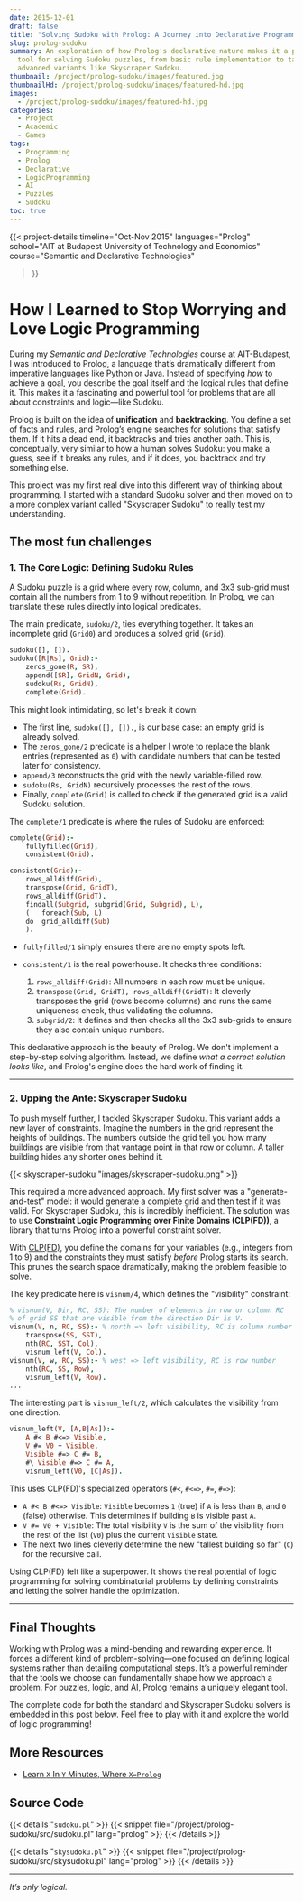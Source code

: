 ```yaml
---
date: 2015-12-01
draft: false
title: "Solving Sudoku with Prolog: A Journey into Declarative Programming"
slug: prolog-sudoku
summary: An exploration of how Prolog's declarative nature makes it a powerful
  tool for solving Sudoku puzzles, from basic rule implementation to tackling
  advanced variants like Skyscraper Sudoku.
thumbnail: /project/prolog-sudoku/images/featured.jpg
thumbnailHd: /project/prolog-sudoku/images/featured-hd.jpg
images:
  - /project/prolog-sudoku/images/featured-hd.jpg
categories:
  - Project
  - Academic
  - Games
tags:
  - Programming
  - Prolog
  - Declarative
  - LogicProgramming
  - AI
  - Puzzles
  - Sudoku
toc: true
---
```


{{< project-details
timeline="Oct-Nov 2015"
languages="Prolog"
school="AIT at Budapest University of Technology and Economics"
course="Semantic and Declarative Technologies"

> }}

# How I Learned to Stop Worrying and Love Logic Programming

During my _Semantic and Declarative Technologies_ course at AIT-Budapest, I was introduced to Prolog, a language that’s dramatically different from imperative languages like Python or Java. Instead of specifying _how_ to achieve a goal, you describe the goal itself and the logical rules that define it. This makes it a fascinating and powerful tool for problems that are all about constraints and logic—like Sudoku.

Prolog is built on the idea of **unification** and **backtracking**. You define a set of facts and rules, and Prolog’s engine searches for solutions that satisfy them. If it hits a dead end, it backtracks and tries another path. This is, conceptually, very similar to how a human solves Sudoku: you make a guess, see if it breaks any rules, and if it does, you backtrack and try something else.

This project was my first real dive into this different way of thinking about programming. I started with a standard Sudoku solver and then moved on to a more complex variant called "Skyscraper Sudoku" to really test my understanding.

## The most fun challenges

### 1. The Core Logic: Defining Sudoku Rules

A Sudoku puzzle is a grid where every row, column, and 3x3 sub-grid must contain all the numbers from 1 to 9 without repetition. In Prolog, we can translate these rules directly into logical predicates.

The main predicate, `sudoku/2`, ties everything together. It takes an incomplete grid (`Grid0`) and produces a solved grid (`Grid`).

```prolog
sudoku([], []).
sudoku([R|Rs], Grid):-
	zeros_gone(R, SR),
	append([SR], GridN, Grid),
	sudoku(Rs, GridN),
	complete(Grid).
```

This might look intimidating, so let's break it down:

- The first line, `sudoku([], []).`, is our base case: an empty grid is already solved.
- The `zeros_gone/2` predicate is a helper I wrote to replace the blank entries (represented as `0`) with candidate numbers that can be tested later for consistency.
- `append/3` reconstructs the grid with the newly variable-filled row.
- `sudoku(Rs, GridN)` recursively processes the rest of the rows.
- Finally, `complete(Grid)` is called to check if the generated grid is a valid Sudoku solution.

The `complete/1` predicate is where the rules of Sudoku are enforced:

```prolog
complete(Grid):-
	fullyfilled(Grid),
	consistent(Grid).

consistent(Grid):-
	rows_alldiff(Grid),
	transpose(Grid, GridT),
	rows_alldiff(GridT),
	findall(Subgrid, subgrid(Grid, Subgrid), L),
	(	foreach(Sub, L)
	do	grid_alldiff(Sub)
	).
```

- `fullyfilled/1` simply ensures there are no empty spots left.
- `consistent/1` is the real powerhouse. It checks three conditions:

  1. `rows_alldiff(Grid)`: All numbers in each row must be unique.
  2. `transpose(Grid, GridT), rows_alldiff(GridT)`: It cleverly transposes the grid (rows become columns) and runs the same uniqueness check, thus validating the columns.
  3. `subgrid/2`: It defines and then checks all the 3x3 sub-grids to ensure they also contain unique numbers.

This declarative approach is the beauty of Prolog. We don't implement a step-by-step solving algorithm. Instead, we define _what a correct solution looks like_, and Prolog's engine does the hard work of finding it.

---

### 2. Upping the Ante: Skyscraper Sudoku

To push myself further, I tackled Skyscraper Sudoku. This variant adds a new layer of constraints. Imagine the numbers in the grid represent the heights of buildings. The numbers outside the grid tell you how many buildings are visible from that vantage point in that row or column. A taller building hides any shorter ones behind it.

{{< skyscraper-sudoku "images/skyscraper-sudoku.png" >}}

This required a more advanced approach. My first solver was a "generate-and-test" model: it would generate a complete grid and then test if it was valid. For Skyscraper Sudoku, this is incredibly inefficient. The solution was to use **Constraint Logic Programming over Finite Domains (CLP(FD))**, a library that turns Prolog into a powerful constraint solver.

With [CLP(FD)](https://www.swi-prolog.org/man/clpfd.html), you define the domains for your variables (e.g., integers from 1 to 9) and the constraints they must satisfy _before_ Prolog starts its search. This prunes the search space dramatically, making the problem feasible to solve.

The key predicate here is `visnum/4`, which defines the "visibility" constraint:

```prolog
% visnum(V, Dir, RC, SS): The number of elements in row or column RC
% of grid SS that are visible from the direction Dir is V.
visnum(V, n, RC, SS):- % north => left visibility, RC is column number
	transpose(SS, SST),
	nth(RC, SST, Col),
	visnum_left(V, Col).
visnum(V, w, RC, SS):- % west => left visibility, RC is row number
	nth(RC, SS, Row),
	visnum_left(V, Row).
...
```

The interesting part is `visnum_left/2`, which calculates the visibility from one direction.

```prolog
visnum_left(V, [A,B|As]):-
	A #< B #<=> Visible,
	V #= V0 + Visible,
	Visible #=> C #= B,
	#\ Visible #=> C #= A,
	visnum_left(V0, [C|As]).
```

This uses CLP(FD)'s specialized operators (`#<`, `#<=>`, `#=`, `#=>`):

- `A #< B #<=> Visible`: `Visible` becomes `1` (true) if `A` is less than `B`, and `0` (false) otherwise. This determines if building `B` is visible past `A`.
- `V #= V0 + Visible`: The total visibility `V` is the sum of the visibility from the rest of the list (`V0`) plus the current `Visible` state.
- The next two lines cleverly determine the new "tallest building so far" (`C`) for the recursive call.

Using CLP(FD) felt like a superpower. It shows the real potential of logic programming for solving combinatorial problems by defining constraints and letting the solver handle the optimization.

---

## Final Thoughts

Working with Prolog was a mind-bending and rewarding experience. It forces a different kind of problem-solving—one focused on defining logical systems rather than detailing computational steps. It’s a powerful reminder that the tools we choose can fundamentally shape how we approach a problem. For puzzles, logic, and AI, Prolog remains a uniquely elegant tool.

The complete code for both the standard and Skyscraper Sudoku solvers is embedded in this post below. Feel free to play with it and explore the world of logic programming!

## More Resources

- [Learn `X` In `Y` Minutes, Where `X=Prolog`](https://learnxinyminutes.com/prolog/)

## Source Code

{{< details "`sudoku.pl`" >}}
{{< snippet file="/project/prolog-sudoku/src/sudoku.pl" lang="prolog" >}}
{{< /details >}}

{{< details "`skysudoku.pl`" >}}
{{< snippet file="/project/prolog-sudoku/src/skysudoku.pl" lang="prolog" >}}
{{< /details >}}

---

_It’s only logical._
